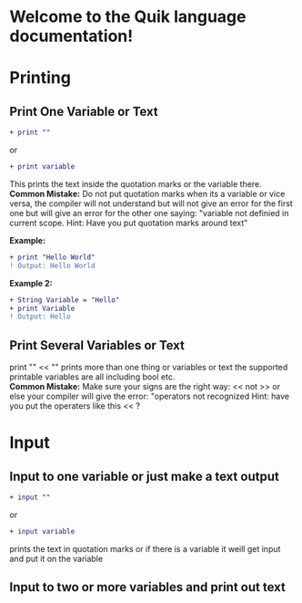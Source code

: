 # Welcome to the Quik language documentation!

# Printing
## Print One Variable or Text
```diff
+ print "" 
```
or
```diff
+ print variable
```
This prints the text inside the quotation marks or the variable there.\
**Common Mistake:** Do not put quotation marks when its a variable  or vice versa, the compiler will not understand but will not give an error for the first one but will give an error for the other one saying: "variable not definied in current scope. Hint: Have you put quotation marks around text"

**Example:**
```diff
+ print "Hello World" 
! Output: Hello World
```
**Example 2:**
```diff
+ String Variable = "Hello"
+ print Variable 
! Output: Hello
```


## Print Several Variables or Text

print "" << "" prints more than one thing or variables or text the supported printable variables are all including bool etc.\
**Common Mistake:** Make sure your signs are the right way: << not >> or else your compiler will give the error: "operators not recognized Hint: have you put the operaters like this << ?

# Input
## Input to one variable or just make a text output
```diff
+ input "" 
```
or
```diff
+ input variable
```
prints the text in quotation marks or if there is a variable it weill get input and put it on the variable
## Input to two or more variables and print out text
